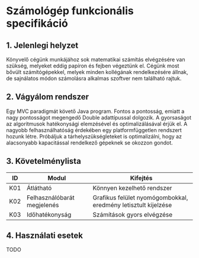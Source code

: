 # Számológép funkcionális specifikáció

## 1. Jelenlegi helyzet
Könyvelő cégünk munkájához sok matematikai számítás elvégzésére van szükség, melyeket eddig papíron és fejben végeztünk el. Cégünk most bővült számítógépekkel, melyek minden kollégának rendelkezésére állnak, de sajnálatos módon számolásra alkalmas szoftver nem található rajtuk.


## 2. Vágyálom rendszer
Egy MVC paradigmát követő Java program. Fontos a pontosság, emiatt a nagy pontosságot megengedő Double adattípussal dolgozik. A gyorsaságot az algoritmusok hatékonysági elemzésével és optimalizálásával érjük el. A nagyobb felhasználhatóság érdekében egy platformfüggetlen rendszert hozunk létre. Próbáljuk a tárhelyszükségleteket is optimalizálni, hogy az alacsonyabb kapacitással rendelkező gépeknek se okozzon gondot.


## 3. Követelménylista
|ID|Modul|Kifejtés|
|--|-----|--------|
|K01|Átlátható|Könnyen kezelhető rendszer
|K02|Felhasználóbarát megjelenés|Grafikus felület nyomógombokkal, eredmény letisztult kijelzése
|K03|Időhatékonyság|Számítások gyors elvégzése


## 4. Használati esetek
TODO
